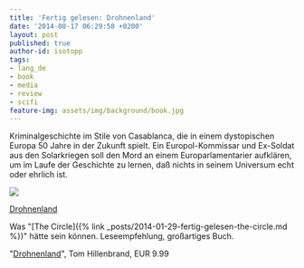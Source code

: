 ```yaml
---
title: 'Fertig gelesen: Drohnenland'
date: '2014-08-17 06:29:58 +0200'
layout: post
published: true
author-id: isotopp
tags:
- lang_de
- book
- media
- review
- scifi
feature-img: assets/img/background/book.jpg
---
```

Kriminalgeschichte im Stile von Casablanca, die in einem dystopischen Europa 50 Jahre in der Zukunft spielt. Ein Europol-Kommissar und Ex-Soldat aus den Solarkriegen soll den Mord an einem Europarlamentarier aufklären, um im Laufe der Geschichte zu lernen, daß nichts in seinem Universum echt oder ehrlich ist.

[![](/uploads/2014/08/drohnenland.jpg)](https://www.amazon.de/Drohnenland-Kriminalroman-Tom-Hillenbrand-ebook/dp/B00GZCU598)

[Drohnenland](https://www.amazon.de/Drohnenland-Kriminalroman-Tom-Hillenbrand-ebook/dp/B00GZCU598)

Was "[The Circle]({% link _posts/2014-01-29-fertig-gelesen-the-circle.md %})" hätte sein können. Leseempfehlung, großartiges Buch.

"[Drohnenland](https://www.amazon.de/Drohnenland-Kriminalroman-Tom-Hillenbrand-ebook/dp/B00GZCU598)", Tom Hillenbrand, EUR 9.99
